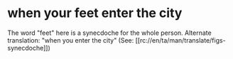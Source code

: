 # when your feet enter the city

The word "feet" here is a synecdoche for the whole person. Alternate translation: "when you enter the city" (See: [[rc://en/ta/man/translate/figs-synecdoche]])

